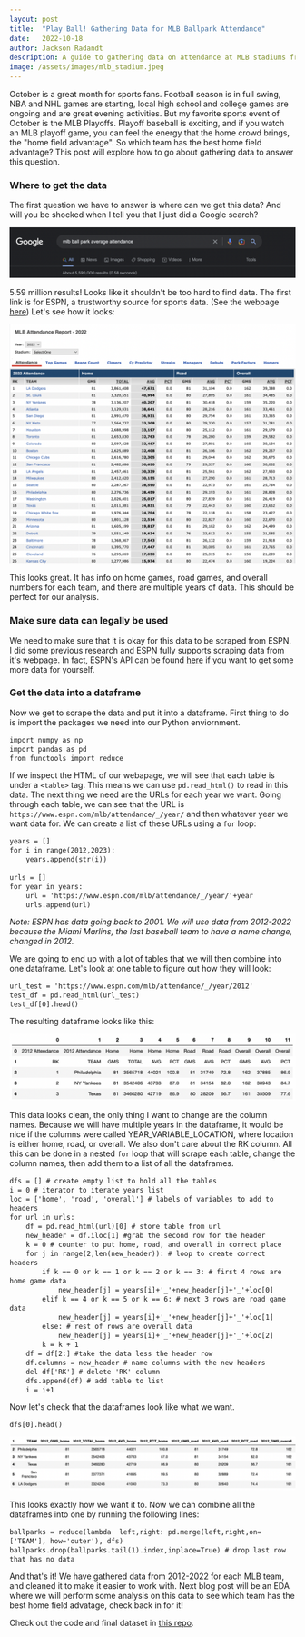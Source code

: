 ```yaml
---
layout: post
title:  "Play Ball! Gathering Data for MLB Ballpark Attendance"
date:   2022-10-18
author: Jackson Radandt
description: A guide to gathering data on attendance at MLB stadiums from the web
image: /assets/images/mlb_stadium.jpeg
---
```


October is a great month for sports fans. Football season is in full swing, NBA and NHL games are starting, local high school and college games are ongoing and are great evening activities. But my favorite sports event of October is the MLB Playoffs. Playoff baseball is exciting, and if you watch an MLB playoff game, you can feel the energy that the home crowd brings, the "home field advantage". So which team has the best home field advantage? This post will explore how to go about gathering data to answer this question.

### Where to get the data
The first question we have to answer is where can we get this data? And will you be shocked when I tell you that I just did a Google search?

![Google search](https://raw.githubusercontent.com/jdradandt/stat386-projects/main/assets/images/Screen%20Shot%202022-10-18%20at%207.35.26%20PM.png)

5.59 million results! Looks like it shouldn't be too hard to find data. The first link is for ESPN, a trustworthy source for sports data. (See the webpage [here](https://www.espn.com/mlb/attendance/_/year/2022)) Let's see how it looks:

![ESPN table](https://raw.githubusercontent.com/jdradandt/stat386-projects/main/assets/images/Screen%20Shot%202022-10-18%20at%207.55.40%20PM.png)

This looks great. It has info on home games, road games, and overall numbers for each team, and there are multiple years of data. This should be perfect for our analysis.

### Make sure data can legally be used
We need to make sure that it is okay for this data to be scraped from ESPN. I did some previous research and ESPN fully supports scraping data from it's webpage. In fact, ESPN's API can be found [here](http://www.espn.com/apis/devcenter/docs/) if you want to get some more data for yourself.

### Get the data into a dataframe
Now we get to scrape the data and put it into a dataframe. First thing to do is import the packages we need into our Python enviornment.
```
import numpy as np
import pandas as pd
from functools import reduce
```
If we inspect the HTML of our webapage, we will see that each table is under a `<table>` tag. This means we can use `pd.read_html()` to read in this data. The next thing we need are the URLs for each year we want. Going through each table, we can see that the URL is `https://www.espn.com/mlb/attendance/_/year/` and then whatever year we want data for. We can create a list of these URLs using a `for` loop:
```
years = []
for i in range(2012,2023):
    years.append(str(i))
    
urls = []
for year in years:
    url = 'https://www.espn.com/mlb/attendance/_/year/'+year
    urls.append(url)
```
*Note: ESPN has data going back to 2001. We will use data from 2012-2022 because the Miami Marlins, the last baseball team to have a name change, changed in 2012.*

We are going to end up with a lot of tables that we will then combine into one dataframe. Let's look at one table to figure out how they will look:
```
url_test = 'https://www.espn.com/mlb/attendance/_/year/2012'
test_df = pd.read_html(url_test)
test_df[0].head()
```
The resulting dataframe looks like this:

![test dataframe](https://raw.githubusercontent.com/jdradandt/stat386-projects/main/assets/images/Screen%20Shot%202022-10-21%20at%202.43.10%20PM.png)

This data looks clean, the only thing I want to change are the column names. Because we will have multiple years in the dataframe, it would be nice if the columns were called YEAR_VARIABLE_LOCATION, where location is either home, road, or overall. We also don't care about the RK column. All this can be done in a nested `for` loop that will scrape each table, change the column names, then add them to a list of all the dataframes.

```
dfs = [] # create empty list to hold all the tables
i = 0 # iterator to iterate years list
loc = ['home', 'road', 'overall'] # labels of variables to add to headers
for url in urls:
    df = pd.read_html(url)[0] # store table from url
    new_header = df.iloc[1] #grab the second row for the header
    k = 0 # counter to put home, road, and overall in correct place 
    for j in range(2,len(new_header)): # loop to create correct headers
        if k == 0 or k == 1 or k == 2 or k == 3: # first 4 rows are home game data
            new_header[j] = years[i]+'_'+new_header[j]+'_'+loc[0]
        elif k == 4 or k == 5 or k == 6: # next 3 rows are road game data
            new_header[j] = years[i]+'_'+new_header[j]+'_'+loc[1]
        else: # rest of rows are overall data
            new_header[j] = years[i]+'_'+new_header[j]+'_'+loc[2]
        k = k + 1
    df = df[2:] #take the data less the header row
    df.columns = new_header # name columns with the new headers
    del df['RK'] # delete 'RK' column
    dfs.append(df) # add table to list
    i = i+1
```

Now let's check that the dataframes look like what we want.

```
dfs[0].head()
```

![new dataframe](https://raw.githubusercontent.com/jdradandt/stat386-projects/main/assets/images/Screen%20Shot%202022-10-21%20at%202.50.48%20PM.png)

This looks exactly how we want it to. Now we can combine all the dataframes into one by running the following lines:
```
ballparks = reduce(lambda  left,right: pd.merge(left,right,on=['TEAM'], how='outer'), dfs)
ballparks.drop(ballparks.tail(1).index,inplace=True) # drop last row that has no data
```

And that's it! We have gathered data from 2012-2022 for each MLB team, and cleaned it to make it easier to work with. Next blog post will be an EDA where we will perform some analysis on this data to see which team has the best home field advatage, check back in for it!

Check out the code and final dataset in [this repo](https://github.com/jdradandt/mlb_ballpark_analysis.git).

